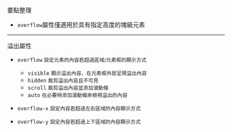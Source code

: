 要點整理
- `overflow`屬性僅適用於具有指定高度的塊級元素

---

溢出屬性
- `overflow` <small>設定元素的內容若超過區域/元素框的顯示方式</small>
	
	- `visible` <small>顯示溢出內容，在元素框外部呈現溢出內容</small>
	- `hidden` <small>裁剪溢出內容且不可見</small>
	- `scroll` <small>裁剪溢出內容並添加滾動條</small>
	- `auto` <small>在必要時添加滾動條來檢視溢出的內容</small>

- `overflow-x` <small>設定內容若超過左右區域的內容顯示方式</small>
- `overflow-y` <small>設定內容若超過上下區域的內容顯示方式</small>